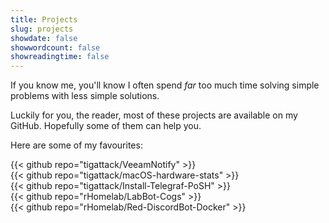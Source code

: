 ```yaml
---
title: Projects
slug: projects
showdate: false
showwordcount: false
showreadingtime: false
---
```


If you know me, you'll know I often spend _far_ too much time solving simple problems with less simple solutions.

Luckily for you, the reader, most of these projects are available on my GitHub. Hopefully some of them can help you.

Here are some of my favourites:

{{< github repo="tigattack/VeeamNotify" >}}
<br>
{{< github repo="tigattack/macOS-hardware-stats" >}}
<br>
{{< github repo="tigattack/Install-Telegraf-PoSH" >}}
<br>
{{< github repo="rHomelab/LabBot-Cogs" >}}
<br>
{{< github repo="rHomelab/Red-DiscordBot-Docker" >}}
